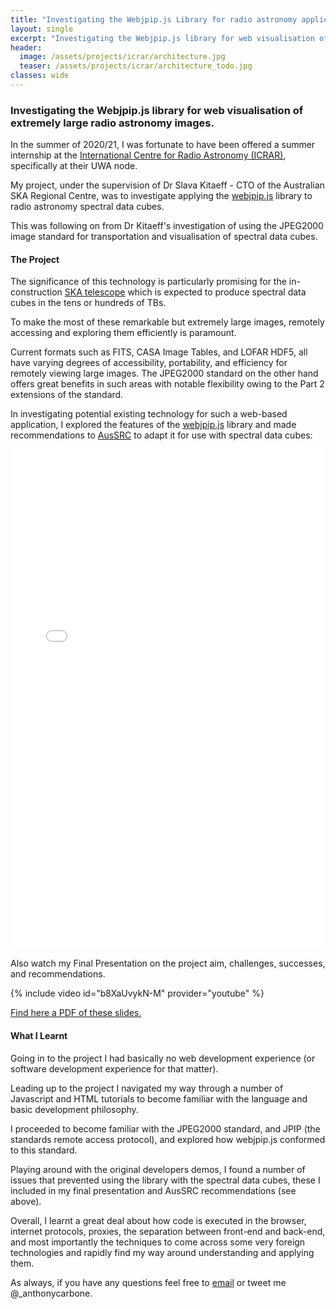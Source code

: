 ```yaml
---
title: "Investigating the Webjpip.js Library for radio astronomy application"
layout: single
excerpt: "Investigating the Webjpip.js library for web visualisation of extremely large radio astronomy spectral data cubes. ICRAR Summer Internship 2020/21."
header:
  image: /assets/projects/icrar/architecture.jpg
  teaser: /assets/projects/icrar/architecture_todo.jpg
classes: wide
---
```

### Investigating the Webjpip.js library for web visualisation of extremely large radio astronomy images.
In the summer of 2020/21, I was fortunate to have been offered a summer internship at the [International Centre for Radio Astronomy (ICRAR)](https://www.icrar.org), specifically at their UWA node.

My project, under the supervision of Dr Slava Kitaeff - CTO of the Australian SKA Regional Centre, was to investigate applying the [webjpip.js](https://github.com/MaMazav/webjpip.js?files=1) library to radio astronomy spectral data cubes.

This was following on from Dr Kitaeff's investigation of using the JPEG2000 image standard for transportation and visualisation of spectral data cubes.

#### The Project
The significance of this technology is particularly promising for the in-construction [SKA telescope](https://en.wikipedia.org/wiki/Square_Kilometre_Array) which is expected to produce spectral data cubes in the tens or hundreds of TBs.

To make the most of these remarkable but extremely large images, remotely accessing and exploring them efficiently is paramount.

Current formats such as FITS, CASA Image Tables, and LOFAR HDF5, all have varying degrees of accessibility, portability, and efficiency for remotely viewing large images. The JPEG2000 standard on the other hand offers great benefits in such areas with notable flexibility owing to the Part 2 extensions of the standard.

In investigating potential existing technology for such a web-based application, I explored the features of the [webjpip.js](https://github.com/MaMazav/webjpip.js?files=1) library and made recommendations to [AusSRC](https://aussrc.org) to adapt it for use with spectral data cubes:

<iframe src="/assets/vendor/pdfjs-2.7.570-dist/web/viewer.html?file=%2Fassets%2Fprojects%2Ficrar%2Faussrc_recommendations.pdf" frameborder="0" width="100%" height="800"></iframe>

Also watch my Final Presentation on the project aim, challenges, successes, and recommendations.

{% include video id="b8XaUvykN-M" provider="youtube" %}

[Find here a PDF of these slides.](/assets/projects/icrar/final_presentation.pdf)

#### What I Learnt
Going in to the project I had basically no web development experience (or software development experience for that matter).

Leading up to the project I navigated my way through a number of Javascript and HTML tutorials to become familiar with the language and basic development philosophy.

I proceeded to become familiar with the JPEG2000 standard, and JPIP (the standards remote access protocol), and explored how webjpip.js conformed to this standard.

Playing around with the original developers demos, I found a number of issues that prevented using the library with the spectral data cubes, these I included in my final presentation and AusSRC recommendations (see above).

Overall, I learnt a great deal about how code is executed in the browser, internet protocols, proxies, the separation between front-end and back-end, and most importantly the techniques to come across some very foreign technologies and rapidly find my way around understanding and applying them.

As always, if you have any questions feel free to [email](mailto:anthonydavidcarbone@gmail.com) or tweet me @_anthonycarbone.